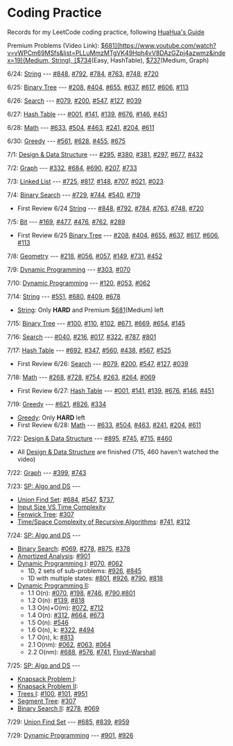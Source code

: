 # Coding Practice

Records for my LeetCode coding practice, following [HuaHua's Guide](https://zxi.mytechroad.com/blog/)

Premium Problems (Video Link): [$681](https://www.youtube.com/watch?v=vWPCm69MSfs&list=PLLuMmzMTgVK49Hph4vV8DAzGZpj4azwmz&index=19)(Medium, String), [$734](https://www.youtube.com/watch?v=KAX277fYKMM&list=PLLuMmzMTgVK48qe6jxrVW-FHNrm7g5mop&index=14)(Easy, HashTable), [$737](https://www.youtube.com/watch?v=0rZUi3kZGLI&list=PLLuMmzMTgVK5gFVMpryw0LkJp4l9WTtdM&index=27)(Medium, Graph)

6/24: [String](./String) --- [#848](./String/848_ShiftingLetters.py), [#792](./String/792_NumberOfMatchingSubsequences.py), [#784](./String/784_LetterCasePermutation.py), [#763](./String/763_PartitionLabels.py), [#748](./String/748_ShortestCompletingWord.py), [#720](./String/720_LongestWordInDictionary.py)

6/25: [Binary Tree](./BinaryTree) --- [#208](./BinaryTree/208_ImplementTrie.py), [#404](./BinaryTree/404_SumOfLeftLeaves.py), [#655](./BinaryTree/655_PrintBinaryTree.py), [#637](./BinaryTree/637_AvgLvlInBinaryTree.py), [#617](./BinaryTree/617_MergeTwoTrees.py), [#606](./BinaryTree/606_ConstructStringFromTree.py), [#113](./BinaryTree/113_PathSumII.py)

6/26: [Search](./Search) --- [#079](./Search/079_WordSearch.py), [#200](./Search/200_NumberOfIslands.py), [#547](./Search/547_FriendCircles.py), [#127](./Search/127_WordLadder.py), [#039](./Search/039_CombinationSum.py)

6/27: [Hash Table](./HashTable) --- [#001](./HashTable/001_TwoSum.py), [#141](./HashTable/141_LinkedListCycle.py), [#139](./HashTable/139_WordBreak.py), [#676](./HashTable/676_MagicDictionary.py), [#146](./HashTable/146_LRUcache.py), [#451](./HashTable/451_SortCharByFreq.py)

6/28: [Math](./Math) --- [#633](./Math/633_SumOfSquareNums.py), [#504](./Math/504_Base7.py), [#463](./Math/463_IslandPerimeter.py), [#241](./Math/241_DifferentWaysAddParentheses.py), [#204](./Math/204_CountPrimes.py), [#611](./Math/611_ValidTriangleNum.py)

6/30: [Greedy](./Greedy) --- [#561](./Greedy/561_ArrayPartitionI.py), [#628](./Greedy/628_MaxProductOfThreeNums.py), [#455](./Greedy/455_AssignCookies.py), [#675](./Greedy/675_CutOffTrees.py)

7/1: [Design & Data Structure](./Design_DataStructure) --- [#295](./Design_DataStructure/295_FindMedian.py), [#380](./Design_DataStructure/380_InsDelGetRdm.py), [#381](./Design_DataStructure/381_InsDelGetRdm_Dup.py), [#297](./Design_DataStructure/297_CodecBinaryTree.py), [#677](./Design_DataStructure/677_MapSumPairs.py), [#432](./Design_DataStructure/432_AllOneDS.py)

7/2: [Graph](./Graph) --- [#332](./Graph/332_ReconstructItinerary.py), [#684](./Graph/684_RedundantConnection.py), [#690](./Graph/690_EmployeeImportance.py), [#207](./Graph/207_CourseSchedule.py), [#733](./Graph/733_FloodFill.py)

7/3: [Linked List](./LinkedList) --- [#725](./LinkedList/725_SplitLinkedList.py), [#817](./LinkedList/817_LinkedListComponents.py), [#148](./LinkedList/148_SortList.py), [#707](./LinkedList/707_DesignLinkedList.py), [#021](./LinkedList/021_Merge2SortedLists.py), [#023](./LinkedList/023_MergeKSortedLIsts.py)

7/4: [Binary Search](./BinarySearch) --- [#729](./BinarySearch/729_MyCalendarI.py), [#744](./BinarySearch/744_FindNextSmallestLetter.py), [#540](./BinarySearch/540_SingleElementInSortedArray.py), [#719](./BinarySearch/719_FindKthSmallestPairDistance.py)
* First Review 6/24 [String](./String) --- [#848](./String/848_ShiftingLetters.py), [#792](./String/792_NumberOfMatchingSubsequences.py), [#784](./String/784_LetterCasePermutation.py), [#763](./String/763_PartitionLabels.py), [#748](./String/748_ShortestCompletingWord.py), [#720](./String/720_LongestWordInDictionary.py)

7/5: [Bit](./Bit) --- [#169](./Bit/169_MajorityElement.py), [#477](./Bit/477_TotalHammingDistance.py), [#476](./Bit/476_NumberComplement.py), [#762](./Bit/762_PrimeNumSetBits.py), [#289](./Bit/289_GameOfLife.py)
* First Review 6/25 [Binary Tree](./BinaryTree) --- [#208](./BinaryTree/208_ImplementTrie.py), [#404](./BinaryTree/404_SumOfLeftLeaves.py), [#655](./BinaryTree/655_PrintBinaryTree.py), [#637](./BinaryTree/637_AvgLvlInBinaryTree.py), [#617](./BinaryTree/617_MergeTwoTrees.py), [#606](./BinaryTree/606_ConstructStringFromTree.py), [#113](./BinaryTree/113_PathSumII.py)

7/8: [Geometry](./Geometry) --- [#218](./Geometry/218_TheSkylineProblem.py), [#056](./Geometry/056_MergeIntervals.py), [#057](./Geometry/057_InsertInterval.py), [#149](./Geometry/149_MaxPointsOnLine.py), [#731](./Geometry/731_MyCalendarII.py), [#452](./Geometry/452_MinNumArrowShots.py)

7/9: [Dynamic Programming](./DynamicProgramming) --- [#303](./DynamicProgramming/303_RangeSumQuery.py), [#070](./DynamicProgramming/070_ClimbingStairs.py)

7/10: [Dynamic Programming](./DynamicProgramming) --- [#120](./DynamicProgramming/120_Triangle.py), [#053](./DynamicProgramming/053_MaximumSubarray.py), [#062](./DynamicProgramming/062_UniquePaths.py)

7/14: [String](./String) --- [#551](./String/551_StudentAttendanceRecordI.py), [#680](./String/680_ValidPalindromeII.py), [#409](./String/409_LongestPalindrome.py), [#678](./String/678_ValidParenthesisString.py)
* [String](./String): Only **HARD** and Premium [$681](https://www.youtube.com/watch?v=vWPCm69MSfs&list=PLLuMmzMTgVK49Hph4vV8DAzGZpj4azwmz&index=19)(Medium) left

7/15: [Binary Tree](./BinaryTree) --- [#100](./BinaryTree/100_SameTree.py), [#110](./BinaryTree/110_BalancedBinaryTree.py), [#102](./BinaryTree/102_LevelOrderTraversal.py), [#671](./BinaryTree/671_2ndMinNode.py), [#669](./BinaryTree/669_TrimBinaryTree.py), [#654](./BinaryTree/654_MaximumBinaryTree.py), [#145](./BinaryTree/145_PostorderTraversal.py)

7/16: [Search](./Search) --- [#040](./Search/040_CombinationSumII.py), [#216](./Search/216_CombinationSumIII.py), [#017](./Search/017_LetterCombOfPhoneNum.py), [#322](./Search/322_CoinChange.py), [#787](./Search/787_CheapestFlightKStops.py), [#801](./Search/801_MinimumSwapsToSeq.py)

7/17: [Hash Table](./HashTable) --- [#692](./HashTable/692_TopKFreqWords.py), [#347](./HashTable/347_TopKFreqElements.py), [#560](./HashTable/560_SubarraySumEqualsK.py), [#438](./HashTable/438_FindAllAnagramsInString.py), [#567](./HashTable/567_PermutationInString.py), [#525](./HashTable/525_ContiguousArray.py)
* First Review 6/26: [Search](./Search) --- [#079](./Search/079_WordSearch.py), [#200](./Search/200_NumberOfIslands.py), [#547](./Search/547_FriendCircles.py), [#127](./Search/127_WordLadder.py), [#039](./Search/039_CombinationSum.py)

7/18: [Math](./Math) --- [#268](./Math/268_MissingNumber.py), [#728](./Math/728_SelfDividingNumbers.py), [#754](./Math/754_ReachNumber.py), [#263](./Math/263_UglyNumber.py), [#264](./Math/264_UglyNumberII.py), [#069](./Math/069_SqrtX.py)
* First Review 6/27: [Hash Table](./HashTable) --- [#001](./HashTable/001_TwoSum.py), [#141](./HashTable/141_LinkedListCycle.py), [#139](./HashTable/139_WordBreak.py), [#676](./HashTable/676_MagicDictionary.py), [#146](./HashTable/146_LRUcache.py), [#451](./HashTable/451_SortCharByFreq.py)

7/19: [Greedy](./Greedy) --- [#621](./Greedy/621_TaskScheduler.py), [#826](./Greedy/826_MostProfitAssigningWork.py), [#334](./Greedy/334_IncreasingTripletSubsequence.py)
* [Greedy](./Greedy): Only **HARD** left
* First Review 6/28: [Math](./Math) --- [#633](./Math/633_SumOfSquareNums.py), [#504](./Math/504_Base7.py), [#463](./Math/463_IslandPerimeter.py), [#241](./Math/241_DifferentWaysAddParentheses.py), [#204](./Math/204_CountPrimes.py), [#611](./Math/611_ValidTriangleNum.py)

7/22: [Design & Data Structure](./Design_DataStructure) --- [#895](./Design_DataStructure/895_MaxFreqStack.py), [#745](./Design_DataStructure/745_PrefixSuffixSearch.py), [#715](./Design_DataStructure/715_RangeModule.py), [#460](./Design_DataStructure/460_LFUcache.py)
* All [Design & Data Structure](./Design_DataStructure) are finished (715, 460 haven't watched the video)

7/22: [Graph](./Graph) --- [#399](./Graph/399_EvaluateDivision.py), [#743](./Graph/743_NetworkDelayTime.py)

7/23: [SP: Algo and DS](./AlgoDS_SP) --- 
* [Union Find Set](./AlgoDS_SP/UnionFind.py): [#684](./Graph/684_RedundantConnection.py), [#547](./Search/547_FriendCircles.py), [$737](https://www.youtube.com/watch?v=X0_xRWMxIrA&list=PLLuMmzMTgVK7XfFadhkPuF_ztvhxbriDr&index=6),
* [Input Size VS Time Complexity](./AlgoDS_SP/InputSizeTimeComplexity.md)
* [Fenwick Tree](./AlgoDS_SP/FenwickTree.py): [#307](./BinaryTree/307_RangeSumQueryMutable.py)
* [Time/Space Complexity of Recursive Algorithms](./AlgoDS_SP/RecursiveAlgos.py): [#741](./DynamicProgramming/741_CherryPickup.py), [#312](./DynamicProgramming/312_BurstBalloons.py)

7/24: [SP: Algo and DS](./AlgoDS_SP) --- 
* [Binary Search](./AlgoDS_SP/BinarySearch.py): [#069](./Math/069_SqrtX.py), [#278](./BinarySearch/278_FirstBadVersion.py), [#875](./BinarySearch/875_KokoEatingBananas.py), [#378](./BinarySearch/378_KSmallestElementInSortedMatrix.py)
* [Amortized Analysis](./AlgoDS_SP/AmortizedAnalysis.md): [#901](./DynamicProgramming/901_OnlineStockSpan.py)
* [Dynamic Programming I](./DynamicProgramming): [#070](./DynamicProgramming/070_ClimbingStairs.py), [#062](./DynamicProgramming/062_UniquePaths.py)
    * 1D, 2 sets of sub-problems: [#926](), [#845]()
    * 1D with multiple states: [#801](./Search/801_MinimumSwapsToSeq.py), [#926](), [#790](), [#818]()
* [Dynamic Programming II](./DynamicProgramming): 
    * 1.1 O(n): [#070](./DynamicProgramming/070_ClimbingStairs.py), [#198](), [#746](), [#790](),[#801](./Search/801_MinimumSwapsToSeq.py)
    * 1.2 O(n): [#139](./HashTable/139_WordBreak.py), [#818]()
    * 1.3 O(n)+O(m): [#072](), [#712]()
    * 1.4 O(n): [#312](./DynamicProgramming/312_BurstBalloons.py), [#664](), [#673]()
    * 1.5 O(n): [#546]()
    * 1.6 O(n), k: [#322](), [#494]()
    * 1.7 O(n), k: [#813]()
    * 2.1 O(nm): [#062](), [#063](), [#064]()
    * 2.2 O(nm): [#688](), [#576](), [#741](), [Floyd-Warshall]()

7/25: [SP: Algo and DS](./AlgoDS_SP) --- 
* [Knapsack Problem I](./AlgoDS_SP/Knapsack.py):
* [Knapsack Problem II](./AlgoDS_SP/Knapsack.py):
* [Trees I](./BinaryTree): [#100](), [#101](), [#951]()
* [Segment Tree](): [#307](./BinaryTree/307_RangeSumQueryMutable.py)
* [Binary Search II](./AlgoDS_SP/BinarySearch.py): [#278](./BinarySearch/278_FirstBadVersion.py), [#069](./Math/069_SqrtX.py)

7/29: [Union Find Set](./AlgoDS_SP/UnionFind.py) --- [#685](./Graph/685_RedundantConnectionII.py), [#839](./String/839_SimilarStringGroups.py), [#959](./Graph/959_RegionsCutBySlashes.py)

7/29: [Dynamic Programming](./DynamicProgramming) --- [#901](./DynamicProgramming/901_OnlineStockSpan.py), [#926](./DynamicProgramming/926_FlipString2MonotoneIncreasing.py)
